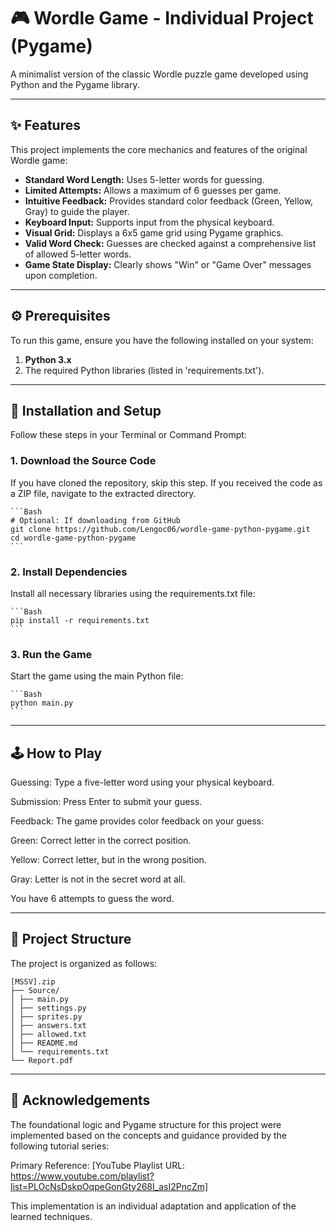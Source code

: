 # 🎮 Wordle Game - Individual Project (Pygame)

A minimalist version of the classic Wordle puzzle game developed using Python and the Pygame library.

---

## ✨ Features

This project implements the core mechanics and features of the original Wordle game:

* **Standard Word Length:** Uses 5-letter words for guessing.
* **Limited Attempts:** Allows a maximum of 6 guesses per game.
* **Intuitive Feedback:** Provides standard color feedback (Green, Yellow, Gray) to guide the player.
* **Keyboard Input:** Supports input from the physical keyboard.
* **Visual Grid:** Displays a 6x5 game grid using Pygame graphics.
* **Valid Word Check:** Guesses are checked against a comprehensive list of allowed 5-letter words.
* **Game State Display:** Clearly shows "Win" or "Game Over" messages upon completion.

---

## ⚙️ Prerequisites

To run this game, ensure you have the following installed on your system:

1. **Python 3.x**
2. The required Python libraries (listed in 'requirements.txt').

---

## 🚀 Installation and Setup

Follow these steps in your Terminal or Command Prompt:

### 1. Download the Source Code

If you have cloned the repository, skip this step. If you received the code as a ZIP file, navigate to the extracted directory.

    ```Bash
    # Optional: If downloading from GitHub
    git clone https://github.com/Lengoc06/wordle-game-python-pygame.git
    cd wordle-game-python-pygame
    ```

### 2. Install Dependencies

Install all necessary libraries using the requirements.txt file:

    ```Bash
    pip install -r requirements.txt
    ```

### 3. Run the Game

Start the game using the main Python file:

    ```Bash
    python main.py
    ```

---

## 🕹️ How to Play

Guessing: Type a five-letter word using your physical keyboard.

Submission: Press Enter to submit your guess.

Feedback: The game provides color feedback on your guess:

Green: Correct letter in the correct position.

Yellow: Correct letter, but in the wrong position.

Gray: Letter is not in the secret word at all.

You have 6 attempts to guess the word.

---

## 📂 Project Structure

The project is organized as follows:

```
[MSSV].zip
├── Source/
│ ├── main.py
│ ├── settings.py
│ ├── sprites.py
│ ├── answers.txt
│ ├── allowed.txt
│ ├── README.md
│ └── requirements.txt
└── Report.pdf
```

---

## 🙏 Acknowledgements
The foundational logic and Pygame structure for this project were implemented based on the concepts and guidance provided by the following tutorial series:

Primary Reference: [YouTube Playlist URL: https://www.youtube.com/playlist?list=PLOcNsDskpOqpeGonGty268I_asI2PncZm]

This implementation is an individual adaptation and application of the learned techniques.
